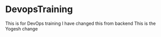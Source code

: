 # DevopsTraining
This is for  DevOps training
I have changed this from backend
This is the Yogesh change
